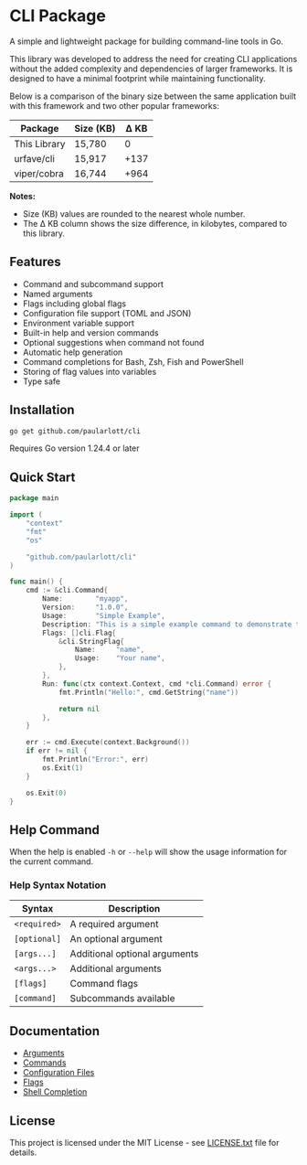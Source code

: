# CLI Package

A simple and lightweight package for building command-line tools in Go.

This library was developed to address the need for creating CLI applications without the added complexity and dependencies of larger frameworks. It is designed to have a minimal footprint while maintaining functionality.

Below is a comparison of the binary size between the same application built with this framework and two other popular frameworks:

| Package         | Size (KB) | Δ KB  |
|-----------------|-----------|-------|
| This Library    | 15,780    | 0     |
| urfave/cli      | 15,917    | +137  |
| viper/cobra     | 16,744    | +964  |

**Notes:**
- Size (KB) values are rounded to the nearest whole number.
- The Δ KB column shows the size difference, in kilobytes, compared to this library.

## Features

- Command and subcommand support
- Named arguments
- Flags including global flags
- Configuration file support (TOML and JSON)
- Environment variable support
- Built-in help and version commands
- Optional suggestions when command not found
- Automatic help generation
- Command completions for Bash, Zsh, Fish and PowerShell
- Storing of flag values into variables
- Type safe

## Installation

```bash
go get github.com/paularlott/cli
```

Requires Go version 1.24.4 or later

## Quick Start

```go
package main

import (
	"context"
	"fmt"
	"os"

	"github.com/paularlott/cli"
)

func main() {
	cmd := &cli.Command{
		Name:        "myapp",
		Version:     "1.0.0",
		Usage:       "Simple Example",
		Description: "This is a simple example command to demonstrate the CLI package features.",
		Flags: []cli.Flag{
			&cli.StringFlag{
				Name:     "name",
				Usage:    "Your name",
			},
		},
		Run: func(ctx context.Context, cmd *cli.Command) error {
			fmt.Println("Hello:", cmd.GetString("name"))

			return nil
		},
	}

	err := cmd.Execute(context.Background())
	if err != nil {
		fmt.Println("Error:", err)
		os.Exit(1)
	}

	os.Exit(0)
}
```

## Help Command

When the help is enabled `-h` or `--help` will show the usage information for the current command.

### Help Syntax Notation

| Syntax        | Description                   |
| ------------- | ----------------------------- |
| `<required>`  | A required argument           |
| `[optional]`  | An optional argument          |
| `[args...]`   | Additional optional arguments |
| `<args...>`   | Additional arguments          |
| `[flags]`     | Command flags                 |
| `[command]`   | Subcommands available         |

## Documentation

- [Arguments](docs/arguments.md)
- [Commands](docs/commands.md)
- [Configuration Files](docs/configuration_files.md)
- [Flags](docs/flags.md)
- [Shell Completion](docs/shell_completion.md)

## License

This project is licensed under the MIT License - see [LICENSE.txt](LICENSE.txt) file for details.
